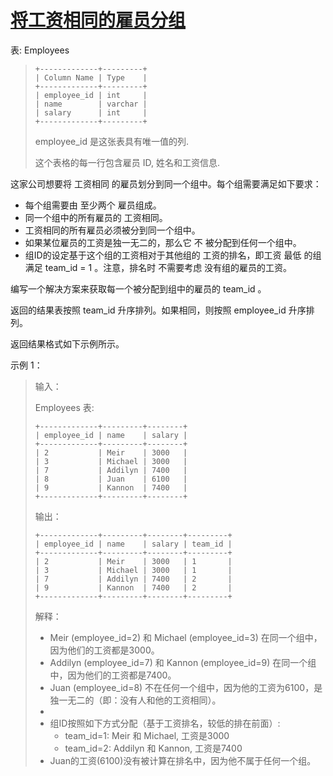#  [将工资相同的雇员分组](https://leetcode.cn/problems/group-employees-of-the-same-salary)

表: Employees
> ```
> +-------------+---------+
> | Column Name | Type    |
> +-------------+---------+
> | employee_id | int     |
> | name        | varchar |
> | salary      | int     |
> +-------------+---------+
> ```
> employee_id 是这张表具有唯一值的列.
> 
> 这个表格的每一行包含雇员 ID, 姓名和工资信息.
 

这家公司想要将 工资相同 的雇员划分到同一个组中。每个组需要满足如下要求：

- 每个组需要由 至少两个 雇员组成。
- 同一个组中的所有雇员的 工资相同。
- 工资相同的所有雇员必须被分到同一个组中。
- 如果某位雇员的工资是独一无二的，那么它 不 被分配到任何一个组中。
- 组ID的设定基于这个组的工资相对于其他组的 工资的排名，即工资 最低 的组满足 team_id = 1 。注意，排名时 不需要考虑 没有组的雇员的工资。

编写一个解决方案来获取每一个被分配到组中的雇员的 team_id 。

返回的结果表按照 team_id 升序排列。如果相同，则按照 employee_id 升序排列。

返回结果格式如下示例所示。

 

示例 1：

> 输入：
> 
> Employees 表:
> ```
> +-------------+---------+--------+
> | employee_id | name    | salary |
> +-------------+---------+--------+
> | 2           | Meir    | 3000   |
> | 3           | Michael | 3000   |
> | 7           | Addilyn | 7400   |
> | 8           | Juan    | 6100   |
> | 9           | Kannon  | 7400   |
> +-------------+---------+--------+
> ```
> 输出：
> ```
> +-------------+---------+--------+---------+
> | employee_id | name    | salary | team_id |
> +-------------+---------+--------+---------+
> | 2           | Meir    | 3000   | 1       |
> | 3           | Michael | 3000   | 1       |
> | 7           | Addilyn | 7400   | 2       |
> | 9           | Kannon  | 7400   | 2       |
> +-------------+---------+--------+---------+
> ```
> 解释：
> 
> - Meir (employee_id=2) 和 Michael (employee_id=3) 在同一个组中，因为他们的工资都是3000。
> - Addilyn (employee_id=7) 和 Kannon (employee_id=9) 在同一个组中，因为他们的工资都是7400。
> - Juan (employee_id=8) 不在任何一个组中，因为他的工资为6100，是独一无二的（即：没有人和他的工资相同）。
> - 
> - 组ID按照如下方式分配（基于工资排名，较低的排在前面）:
>   - team_id=1: Meir 和 Michael, 工资是3000
>   - team_id=2: Addilyn 和 Kannon, 工资是7400
> - Juan的工资(6100)没有被计算在排名中，因为他不属于任何一个组。